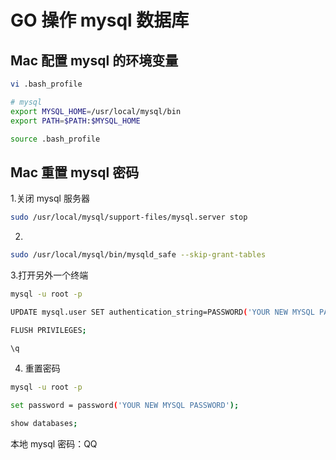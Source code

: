# GO 操作 mysql 数据库

## Mac 配置 mysql 的环境变量

```bash
vi .bash_profile

# mysql
export MYSQL_HOME=/usr/local/mysql/bin
export PATH=$PATH:$MYSQL_HOME

source .bash_profile
```

## Mac 重置 mysql 密码
1.关闭 mysql 服务器
```bash
sudo /usr/local/mysql/support-files/mysql.server stop
```

2.
```bash
sudo /usr/local/mysql/bin/mysqld_safe --skip-grant-tables
```

3.打开另外一个终端
```bash
mysql -u root -p

UPDATE mysql.user SET authentication_string=PASSWORD('YOUR NEW MYSQL PASSWORD') WHERE User='root';

FLUSH PRIVILEGES;

\q
```

4. 重置密码
```bash
mysql -u root -p

set password = password('YOUR NEW MYSQL PASSWORD');

show databases;
```

本地 mysql 密码：QQ